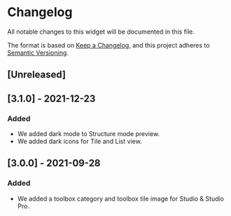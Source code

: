 # Changelog
All notable changes to this widget will be documented in this file.

The format is based on [Keep a Changelog](https://keepachangelog.com/en/1.0.0/), and this project adheres to [Semantic Versioning](https://semver.org/spec/v2.0.0.html).

## [Unreleased]

## [3.1.0] - 2021-12-23

### Added
- We added dark mode to Structure mode preview.
- We added dark icons for Tile and List view.

## [3.0.0] - 2021-09-28

### Added
- We added a toolbox category and toolbox tile image for Studio & Studio Pro.

